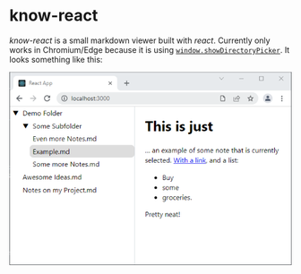 # know-react

*know-react* is a small markdown viewer built with *react*. Currently only works in Chromium/Edge because it is using [`window.showDirectoryPicker`](https://developer.mozilla.org/en-US/docs/Web/API/window/showDirectoryPicker). It looks something like this:

![A screenshot of the working app, with a sidebar of files on the left and a view of the selected file on the right.](screenshot.png)
